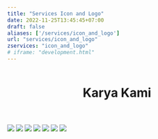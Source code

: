 ```yaml
---
title: "Services Icon and Logo"
date: 2022-11-25T13:45:45+07:00
draft: false
aliases: ['/services/icon_and_logo']
url: "services/icon_and_logo"
zservices: "icon_and_logo"
# iframe: "development.html"
---
```


  <!-- Header -->
  <header>
    <div>
      <img class="zalepik-icon-and-logo" src="https://mzainulmuttaqin.github.io/Zalepik_Images/img-service-header-icon-and-logo-sm.png" alt="" srcset="">
    </div>
    <div class="grid grid-cols-12 text-center">
      <div id="title_header" class="zalepik_wrap_large_area lg:pb-20 pb-20">
          <h1 class="col-start-1 col-end-13 zalepik_title_border zalepik_title_shadow_2" title="Karya Kami">Karya Kami</h1>
      </div>
    </div>
  </header>
  <!-- End Header -->
  <!-- Main -->
  <main id="services">
    <!-- Portfolio -->
    <div class="zalepik_wrap_title_section">
      <div id="galery_portfolios" class="zalepik_galery"><!--
        <a href="https://www.behance.net/gallery/119182661/USG-Website"
          class="zalepik_galery mb-12 col-start-2 col-end-12 block" target="_blank">
          <img class="zalepik_image_galery w-full md:block hidden" src="https://mzainulmuttaqin.github.io/Zalepik_Images/portfolio/zalepik_portfolio_usg.png">
          <img class="zalepik_image_galery w-full block md:hidden"
            src="https://mzainulmuttaqin.github.io/Zalepik_Images/portfolio/zalepik_portfolio_usg_sm.png">
        </a>
        <a href="https://www.behance.net/gallery/122360945/Try-It-IRO-Color-Inspect-Zalepik-NyanDevId"
          class="zalepik_galery mb-12 col-start-2 col-end-12 block" target="_blank">
          <img class="zalepik_image_galery w-full md:block hidden" src="https://mzainulmuttaqin.github.io/Zalepik_Images/portfolio/zalepik_portfolio_iro.png">
          <img class="zalepik_image_galery w-full block md:hidden"
            src="https://mzainulmuttaqin.github.io/Zalepik_Images/portfolio/zalepik_portfolio_iro_sm.png">
        </a>
        <a href="https://www.behance.net/gallery/122363789/Zenvideo-Redesign-Levideo-Website-By-Zalepik"
          class="zalepik_galery mb-12 col-start-2 col-end-12 block" target="_blank">
          <img class="zalepik_image_galery w-full md:block hidden"
            src="https://mzainulmuttaqin.github.io/Zalepik_Images/portfolio/zalepik_portfolio_zenvideo.png">
          <img class="zalepik_image_galery w-full block md:hidden"
            src="https://mzainulmuttaqin.github.io/Zalepik_Images/portfolio/zalepik_portfolio_zenvideo_sm.png">
        </a>-->
      </div>
    </div>
    <div class="grid grid-cols-12 text-center zalepik-img-list">
            <img class="col-start-1 col-end-13" src="https://mzainulmuttaqin.github.io/Zalepik_Images/portfolio/icons_and_logo/img-service-logo-full-growcer.png">
            <img class="col-start-1 col-end-7" src="https://mzainulmuttaqin.github.io/Zalepik_Images/portfolio/icons_and_logo/img-service-logo-full-cocolette.png">
            <img class="col-start-7 col-end-13" src="https://mzainulmuttaqin.github.io/Zalepik_Images/portfolio/icons_and_logo/img-service-logo-full-extraction-of-moon.png">
            <img class="col-start-1 col-end-13" src="https://mzainulmuttaqin.github.io/Zalepik_Images/portfolio/icons_and_logo/img-service-icon-full-zalepik-icons.png">
            <img class="col-start-1 col-end-7" src="https://mzainulmuttaqin.github.io/Zalepik_Images/portfolio/icons_and_logo/img-service-icon-full-zalepik-icons-lable.png">
            <img class="col-start-7 col-end-13" src="https://mzainulmuttaqin.github.io/Zalepik_Images/portfolio/icons_and_logo/img-service-logo-full-zhop-logo.png">
            <img class="rounded-and-more sm:mt-16 mt-4 mb-16 sm:mb-56 sm:col-start-2 sm:col-end-12 col-start-1 col-end-13" src="https://mzainulmuttaqin.github.io/Zalepik_Images/img-service-close-content-masih-ada-lagi.png">
    </div>
  </main>
  <!-- End Main -->